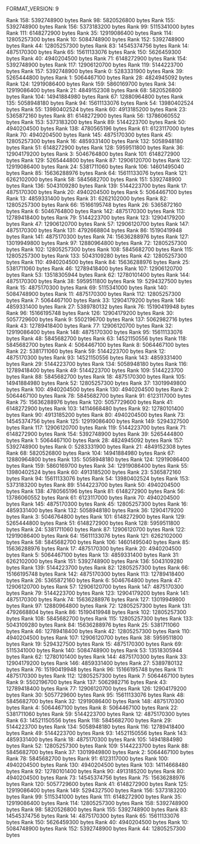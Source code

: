 FORMAT_VERSION: 9

Rank 158: 5392748900 bytes
Rank 98: 5820526800 bytes
Rank 155: 5392748900 bytes
Rank 156: 5373183200 bytes
Rank 99: 5115341000 bytes
Rank 111: 6148272900 bytes
Rank 35: 12919086400 bytes
Rank 114: 12805257300 bytes
Rank 10: 5084748900 bytes
Rank 152: 5392748900 bytes
Rank 44: 12805257300 bytes
Rank 83: 14545374756 bytes
Rank 14: 4875170300 bytes
Rank 65: 15611133076 bytes
Rank 150: 5626459300 bytes
Rank 40: 4940204500 bytes
Rank 71: 6148272900 bytes
Rank 154: 5392748900 bytes
Rank 117: 12906120700 bytes
Rank 119: 5144223700 bytes
Rank 157: 5392748900 bytes
Rank 0: 5283331900 bytes
Rank 39: 5265444800 bytes
Rank 1: 5064467100 bytes
Rank 28: 4824945092 bytes
Rank 124: 12919086400 bytes
Rank 159: 5860169700 bytes
Rank 34: 12919086400 bytes
Rank 21: 4849152308 bytes
Rank 68: 5820526800 bytes
Rank 104: 14941884980 bytes
Rank 67: 12880964800 bytes
Rank 135: 5058948180 bytes
Rank 94: 15611133076 bytes
Rank 54: 13980402524 bytes
Rank 55: 13980402524 bytes
Rank 60: 4913185200 bytes
Rank 23: 5365872160 bytes
Rank 81: 6148272900 bytes
Rank 56: 13786060552 bytes
Rank 153: 5373183200 bytes
Rank 89: 5144223700 bytes
Rank 50: 4940204500 bytes
Rank 138: 4780565196 bytes
Rank 61: 6123117000 bytes
Rank 70: 4940204500 bytes
Rank 145: 4875170300 bytes
Rank 45: 12805257300 bytes
Rank 16: 4859331400 bytes
Rank 132: 5058948180 bytes
Rank 51: 6148272900 bytes
Rank 128: 5959511800 bytes
Rank 36: 12904179200 bytes
Rank 3: 5046764800 bytes
Rank 101: 6148272900 bytes
Rank 129: 5265444800 bytes
Rank 87: 12906120700 bytes
Rank 122: 12919086400 bytes
Rank 24: 5381711060 bytes
Rank 106: 14601495040 bytes
Rank 85: 15636288976 bytes
Rank 64: 15611133076 bytes
Rank 121: 6262102000 bytes
Rank 58: 5845682700 bytes
Rank 151: 5392748900 bytes
Rank 136: 5043109280 bytes
Rank 139: 5144223700 bytes
Rank 17: 4875170300 bytes
Rank 20: 4940204500 bytes
Rank 5: 5064467100 bytes
Rank 13: 4859331400 bytes
Rank 31: 6262102000 bytes
Rank 82: 12805257300 bytes
Rank 66: 15166195748 bytes
Rank 26: 5365872160 bytes
Rank 6: 5046764800 bytes
Rank 142: 4875170300 bytes
Rank 113: 12789418400 bytes
Rank 79: 5144223700 bytes
Rank 123: 12904179200 bytes
Rank 47: 12906120700 bytes
Rank 57: 12906120700 bytes
Rank 147: 4875170300 bytes
Rank 131: 4792668804 bytes
Rank 86: 15190419948 bytes
Rank 141: 4875170300 bytes
Rank 74: 15636288976 bytes
Rank 127: 13019949800 bytes
Rank 97: 12880964800 bytes
Rank 72: 12805257300 bytes
Rank 102: 12805257300 bytes
Rank 108: 5845682700 bytes
Rank 115: 12805257300 bytes
Rank 133: 5043109280 bytes
Rank 42: 12805257300 bytes
Rank 110: 4940204500 bytes
Rank 84: 15636288976 bytes
Rank 25: 5381711060 bytes
Rank 46: 12789418400 bytes
Rank 107: 12906120700 bytes
Rank 53: 13518305944 bytes
Rank 62: 12780101400 bytes
Rank 144: 4875170300 bytes
Rank 38: 5959511800 bytes
Rank 19: 5294327500 bytes
Rank 15: 4875170300 bytes
Rank 69: 5115341000 bytes
Rank 140: 5084748900 bytes
Rank 11: 4875170300 bytes
Rank 112: 12805257300 bytes
Rank 7: 5064467100 bytes
Rank 33: 12904179200 bytes
Rank 146: 4859331400 bytes
Rank 27: 5389780132 bytes
Rank 76: 15190419948 bytes
Rank 96: 15166195748 bytes
Rank 126: 12904179200 bytes
Rank 30: 5057729600 bytes
Rank 9: 5502196700 bytes
Rank 137: 5062982716 bytes
Rank 43: 12789418400 bytes
Rank 77: 12906120700 bytes
Rank 32: 12919086400 bytes
Rank 148: 4875170300 bytes
Rank 95: 15611133076 bytes
Rank 48: 5845682700 bytes
Rank 63: 14521150556 bytes
Rank 118: 5845682700 bytes
Rank 4: 5064467100 bytes
Rank 8: 5064467100 bytes
Rank 22: 5381711060 bytes
Rank 59: 5144223700 bytes
Rank 12: 4875170300 bytes
Rank 93: 14521150556 bytes
Rank 143: 4859331400 bytes
Rank 29: 5144223700 bytes
Rank 134: 5058948180 bytes
Rank 116: 12789418400 bytes
Rank 49: 5144223700 bytes
Rank 109: 5144223700 bytes
Rank 88: 5845682700 bytes
Rank 18: 4875170300 bytes
Rank 105: 14941884980 bytes
Rank 52: 12805257300 bytes
Rank 37: 13019949800 bytes
Rank 100: 4940204500 bytes
Rank 130: 4940204500 bytes
Rank 2: 5064467100 bytes
Rank 78: 5845682700 bytes
Rank 91: 6123117000 bytes
Rank 75: 15636288976 bytes
Rank 120: 5057729600 bytes
Rank 41: 6148272900 bytes
Rank 103: 14114668480 bytes
Rank 92: 12780101400 bytes
Rank 90: 4913185200 bytes
Rank 80: 4940204500 bytes
Rank 73: 14545374756 bytes
Rank 125: 12919086400 bytes
Rank 149: 5294327500 bytes
Rank 117: 12906120700 bytes
Rank 119: 5144223700 bytes
Rank 71: 6148272900 bytes
Rank 154: 5392748900 bytes
Rank 39: 5265444800 bytes
Rank 1: 5064467100 bytes
Rank 28: 4824945092 bytes
Rank 157: 5392748900 bytes
Rank 0: 5283331900 bytes
Rank 21: 4849152308 bytes
Rank 68: 5820526800 bytes
Rank 104: 14941884980 bytes
Rank 67: 12880964800 bytes
Rank 135: 5058948180 bytes
Rank 124: 12919086400 bytes
Rank 159: 5860169700 bytes
Rank 34: 12919086400 bytes
Rank 55: 13980402524 bytes
Rank 60: 4913185200 bytes
Rank 23: 5365872160 bytes
Rank 94: 15611133076 bytes
Rank 54: 13980402524 bytes
Rank 153: 5373183200 bytes
Rank 89: 5144223700 bytes
Rank 50: 4940204500 bytes
Rank 138: 4780565196 bytes
Rank 81: 6148272900 bytes
Rank 56: 13786060552 bytes
Rank 61: 6123117000 bytes
Rank 70: 4940204500 bytes
Rank 145: 4875170300 bytes
Rank 45: 12805257300 bytes
Rank 16: 4859331400 bytes
Rank 132: 5058948180 bytes
Rank 36: 12904179200 bytes
Rank 3: 5046764800 bytes
Rank 101: 6148272900 bytes
Rank 129: 5265444800 bytes
Rank 51: 6148272900 bytes
Rank 128: 5959511800 bytes
Rank 24: 5381711060 bytes
Rank 87: 12906120700 bytes
Rank 122: 12919086400 bytes
Rank 64: 15611133076 bytes
Rank 121: 6262102000 bytes
Rank 58: 5845682700 bytes
Rank 106: 14601495040 bytes
Rank 85: 15636288976 bytes
Rank 17: 4875170300 bytes
Rank 20: 4940204500 bytes
Rank 5: 5064467100 bytes
Rank 13: 4859331400 bytes
Rank 31: 6262102000 bytes
Rank 151: 5392748900 bytes
Rank 136: 5043109280 bytes
Rank 139: 5144223700 bytes
Rank 82: 12805257300 bytes
Rank 66: 15166195748 bytes
Rank 142: 4875170300 bytes
Rank 113: 12789418400 bytes
Rank 26: 5365872160 bytes
Rank 6: 5046764800 bytes
Rank 47: 12906120700 bytes
Rank 57: 12906120700 bytes
Rank 147: 4875170300 bytes
Rank 79: 5144223700 bytes
Rank 123: 12904179200 bytes
Rank 141: 4875170300 bytes
Rank 74: 15636288976 bytes
Rank 127: 13019949800 bytes
Rank 97: 12880964800 bytes
Rank 72: 12805257300 bytes
Rank 131: 4792668804 bytes
Rank 86: 15190419948 bytes
Rank 102: 12805257300 bytes
Rank 108: 5845682700 bytes
Rank 115: 12805257300 bytes
Rank 133: 5043109280 bytes
Rank 84: 15636288976 bytes
Rank 25: 5381711060 bytes
Rank 46: 12789418400 bytes
Rank 42: 12805257300 bytes
Rank 110: 4940204500 bytes
Rank 107: 12906120700 bytes
Rank 38: 5959511800 bytes
Rank 19: 5294327500 bytes
Rank 15: 4875170300 bytes
Rank 69: 5115341000 bytes
Rank 140: 5084748900 bytes
Rank 53: 13518305944 bytes
Rank 62: 12780101400 bytes
Rank 144: 4875170300 bytes
Rank 33: 12904179200 bytes
Rank 146: 4859331400 bytes
Rank 27: 5389780132 bytes
Rank 76: 15190419948 bytes
Rank 96: 15166195748 bytes
Rank 11: 4875170300 bytes
Rank 112: 12805257300 bytes
Rank 7: 5064467100 bytes
Rank 9: 5502196700 bytes
Rank 137: 5062982716 bytes
Rank 43: 12789418400 bytes
Rank 77: 12906120700 bytes
Rank 126: 12904179200 bytes
Rank 30: 5057729600 bytes
Rank 95: 15611133076 bytes
Rank 48: 5845682700 bytes
Rank 32: 12919086400 bytes
Rank 148: 4875170300 bytes
Rank 4: 5064467100 bytes
Rank 8: 5064467100 bytes
Rank 22: 5381711060 bytes
Rank 59: 5144223700 bytes
Rank 12: 4875170300 bytes
Rank 63: 14521150556 bytes
Rank 118: 5845682700 bytes
Rank 29: 5144223700 bytes
Rank 134: 5058948180 bytes
Rank 116: 12789418400 bytes
Rank 49: 5144223700 bytes
Rank 93: 14521150556 bytes
Rank 143: 4859331400 bytes
Rank 18: 4875170300 bytes
Rank 105: 14941884980 bytes
Rank 52: 12805257300 bytes
Rank 109: 5144223700 bytes
Rank 88: 5845682700 bytes
Rank 37: 13019949800 bytes
Rank 2: 5064467100 bytes
Rank 78: 5845682700 bytes
Rank 91: 6123117000 bytes
Rank 100: 4940204500 bytes
Rank 130: 4940204500 bytes
Rank 103: 14114668480 bytes
Rank 92: 12780101400 bytes
Rank 90: 4913185200 bytes
Rank 80: 4940204500 bytes
Rank 73: 14545374756 bytes
Rank 75: 15636288976 bytes
Rank 120: 5057729600 bytes
Rank 41: 6148272900 bytes
Rank 125: 12919086400 bytes
Rank 149: 5294327500 bytes
Rank 156: 5373183200 bytes
Rank 99: 5115341000 bytes
Rank 111: 6148272900 bytes
Rank 35: 12919086400 bytes
Rank 114: 12805257300 bytes
Rank 158: 5392748900 bytes
Rank 98: 5820526800 bytes
Rank 155: 5392748900 bytes
Rank 83: 14545374756 bytes
Rank 14: 4875170300 bytes
Rank 65: 15611133076 bytes
Rank 150: 5626459300 bytes
Rank 40: 4940204500 bytes
Rank 10: 5084748900 bytes
Rank 152: 5392748900 bytes
Rank 44: 12805257300 bytes
